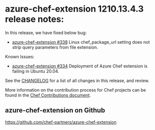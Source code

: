 <!---
This file is reset every time a new release is done. The contents of this file are for the currently unreleased version.

Example Note:

## Example Heading
Details about the thing that changed that needs to get included in the Release Notes in markdown.
-->

# azure-chef-extension 1210.13.4.3 release notes:
In this release, we have fixed below bug:
* [azure-chef-extension #338](https://github.com/chef-partners/azure-chef-extension/issues/338) Linux chef_package_url setting does not strip query parameters from file extension.

Known Issues:
* [azure-chef-extension #334](https://github.com/chef-partners/azure-chef-extension/issues/334) Deployment of Azure Chef extension is failing in Ubuntu 20.04.

See the [CHANGELOG](https://github.com/chef-partners/azure-chef-extension/blob/master/CHANGELOG.md) for a list of all changes in this release, and review.

More information on the contribution process for Chef projects can be found in the [Chef Contributions document](https://docs.chef.io/community_contributions.html).

## azure-chef-extension on Github
https://github.com/chef-partners/azure-chef-extension